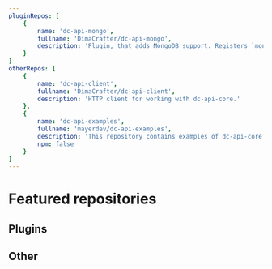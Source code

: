 ```yaml
---
pluginRepos: [
	{
		name: 'dc-api-mongo',
		fullname: 'DimaCrafter/dc-api-mongo',
		description: 'Plugin, that adds MongoDB support. Registers `mongo` driver.'
	}
]
otherRepos: [
	{
		name: 'dc-api-client',
		fullname: 'DimaCrafter/dc-api-client',
		description: 'HTTP client for working with dc-api-core.'
	},
	{
		name: 'dc-api-examples',
		fullname: 'mayerdev/dc-api-examples',
		description: 'This repository contains examples of dc-api-core ecosystem usage',
		npm: false
	}
]
---
```


# Featured repositories

## Plugins

<RepoCard v-for="repo of $frontmatter.pluginRepos" v-bind="repo" :key="repo.name" />

## Other

<RepoCard v-for="repo of $frontmatter.otherRepos" v-bind="repo" :key="repo.name" />
